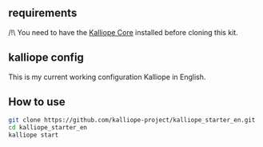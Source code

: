## requirements
/!\ You need to have the [Kalliope Core](https://github.com/kalliope-project/kalliope) installed before cloning this kit.

## kalliope config

This is my current working configuration Kalliope in English.

## How to use
 ```bash
git clone https://github.com/kalliope-project/kalliope_starter_en.git
cd kalliope_starter_en
kalliope start
```
